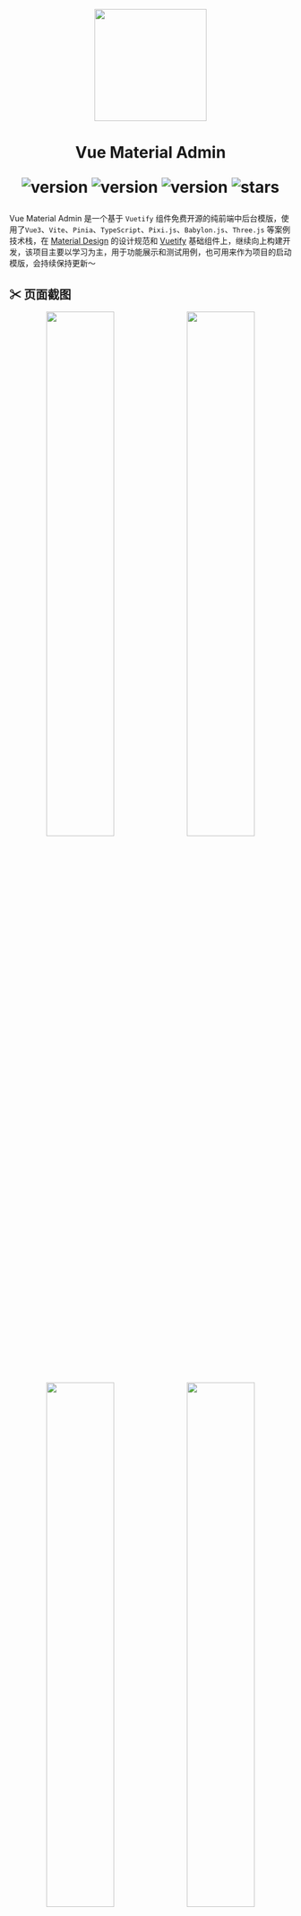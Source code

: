 <p align="center">
  <img width="200" src="https://gitee.com/chenhuajie/vue-material-admin/raw/master/src/assets/admin-logo.png">
</p>

<h1 align="center">
    Vue Material Admin
<div align="center">

![version](https://img.shields.io/badge/Vue-3.x-blue.svg)
![version](https://img.shields.io/badge/Vuetify-3.5.x-red.svg)
![version](https://img.shields.io/badge/Vite-4.x-green.svg)
![stars](https://img.shields.io/github/stars/armomu/vue-material-admin.svg?style=social&label=Stars)

</div>

</h1>


Vue Material Admin 是一个基于 `Vuetify` 组件免费开源的纯前端中后台模版，使用了`Vue3`、`Vite`、`Pinia`、`TypeScript`、`Pixi.js`、`Babylon.js`、`Three.js` 等案例技术栈，在 [Material Design](https://m3.material.io/) 的设计规范和 [Vuetify](https://vuetifyjs.com/zh-Hans/) 基础组件上，继续向上构建开发，该项目主要以学习为主，用于功能展示和测试用例，也可用来作为项目的启动模版，会持续保持更新～


## ✂ 页面截图

<p align="center">
  <img width="49%" src="https://github.com/armomu/vue-material-admin/raw/master/src/assets/tesla.png">
  <img width="49%" src="https://github.com/armomu/vue-material-admin/raw/master/src/assets/smart_house.png">
  <img width="49%" src="https://github.com/armomu/vue-material-admin/raw/master/src/assets/babylonjs.png">
  <img width="49%" src="https://github.com/armomu/vue-material-admin/raw/master/src/assets/edit_layer.png">
</p>

## 🍭 PreView

😠 原来的Gitee预览地址没了，不知道为啥Gitee不给用了，暂时用Vercel的吧！打不开的同学自行跑本地环境

- 🌍 Vercel [https://vue-material-admin.vercel.app/](https://vue-material-admin-prji-gw3j39akm-armomus-projects.vercel.app/)
- 🍱 Github [https://armomu.github.io/vue-material-admin](https://armomu.github.io/vue-material-admin) (构建失败)
- 🍦 Gitee [https://chenhuajie.gitee.io/vue-material-admin](https://chenhuajie.gitee.io/vue-material-admin) (不给用了)


## 👊 TODO
1. 🍳 Vuetify Componets
    - ✅ Buttons
    - ✅ CardS
    - ✅ Table
    - ✅ Calendar...
2. 🏡 智能家居控制组件
    - ✅ Apexcharts
    - ✅ 环形控制器(支持鼠标拖动进度)
    - ✅ 音乐播放器
    - ✅ 360度全景图预览(支持移动设备陀螺仪)
3. 🎥 [Babylon.js](https://github.com/armomu/ergoudan) 
    - ✅ Havok物理引擎
    - ✅ 使用W、S、A、D键控制角色移动
    - ✅ 使用空格键跳跃
    - ✅ 上楼梯
4. 🔥 [Pixi.js捕鱼DEMO](https://chenhuajie.gitee.io/vue-material-admin/#/graphics/pixijs) 
    - ✅ 小鱼自动移动
    - ✅ 射击撒网
    - ❌ 小鱼获取新位置后旋转对应角度方向
    - ❌ 击落效果获取金币
    - ❌ 音频
5. 🐝 适配
    - ✅ 夜间模式
    - ✅ 适配移动设备(大部分适配)
    - ✅ 主题颜色修改
6. 💻 后端
    - ❌ Nest.js

## 📑 本地开发

> ⚠️ 本地开发需要 `nodejs` 16.18+以上版本，

```
git clone https://github.com/armomu/vue-material-admin.git


cd vue-material-admin

# install
// yarn & npm install & pnpm install

run
......

```


